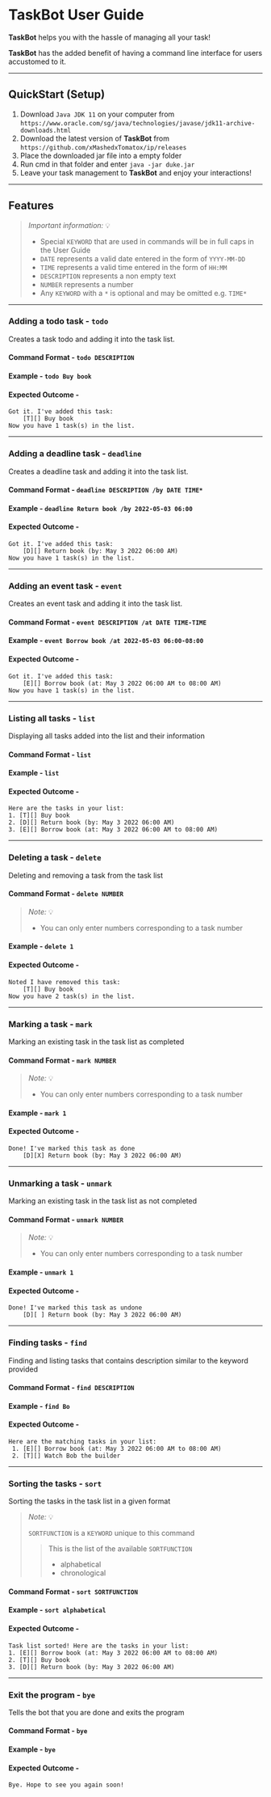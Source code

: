 # TaskBot User Guide
**TaskBot** helps you with the hassle of managing all your task!

**TaskBot** has the added benefit of having a command line interface for users accustomed to it.

---
## QuickStart (Setup)
1. Download `Java JDK 11` on your computer from `https://www.oracle.com/sg/java/technologies/javase/jdk11-archive-downloads.html`
2. Download the latest version of **TaskBot** from `https://github.com/xMashedxTomatox/ip/releases`
3. Place the downloaded jar file into a empty folder
4. Run cmd in that folder and enter `java -jar duke.jar`
5. Leave your task management to **TaskBot** and enjoy your interactions!
---
## Features 
>_Important information:_ 💡
>- Special `KEYWORD` that are used in commands will be in full caps in the User Guide
>- `DATE` represents a valid date entered in the form of `YYYY-MM-DD`
>- `TIME` represents a valid time entered in the form of `HH:MM`
>- `DESCRIPTION` represents a non empty text
>- `NUMBER` represents a number
>- Any `KEYWORD` with a `*` is optional and may be omitted e.g. `TIME*`
---

### Adding a todo task - `todo`
Creates a task todo and adding it into the task list.
#### Command Format - `todo DESCRIPTION`
#### Example - `todo Buy book`
#### Expected Outcome -
```
Got it. I've added this task:
    [T][] Buy book
Now you have 1 task(s) in the list.
```
---
### Adding a deadline task - `deadline`
Creates a deadline task and adding it into the task list.
#### Command Format - `deadline DESCRIPTION /by DATE TIME*`
#### Example - `deadline Return book /by 2022-05-03 06:00`
#### Expected Outcome -
```
Got it. I've added this task:
    [D][] Return book (by: May 3 2022 06:00 AM)
Now you have 1 task(s) in the list.
```
---
### Adding an event task - `event`
Creates an event task and adding it into the task list.
#### Command Format - `event DESCRIPTION /at DATE TIME-TIME`
#### Example - `event Borrow book /at 2022-05-03 06:00-08:00`
#### Expected Outcome -
```
Got it. I've added this task:
    [E][] Borrow book (at: May 3 2022 06:00 AM to 08:00 AM)
Now you have 1 task(s) in the list.
```
---
### Listing all tasks - `list`
Displaying all tasks added into the list and their information
#### Command Format - `list`
#### Example - `list`
#### Expected Outcome -
```
Here are the tasks in your list:
1. [T][] Buy book
2. [D][] Return book (by: May 3 2022 06:00 AM)
3. [E][] Borrow book (at: May 3 2022 06:00 AM to 08:00 AM)
```
---
### Deleting a task - `delete`
Deleting and removing a task from the task list
#### Command Format - `delete NUMBER`
>_Note:_ 💡
>- You can only enter numbers corresponding to a task number
#### Example - `delete 1`
#### Expected Outcome -
```
Noted I have removed this task:
    [T][] Buy book
Now you have 2 task(s) in the list.
```
---
### Marking a task - `mark`
Marking an existing task in the task list as completed
#### Command Format - `mark NUMBER`
>_Note:_ 💡
>- You can only enter numbers corresponding to a task number
#### Example - `mark 1`
#### Expected Outcome -
```
Done! I've marked this task as done
    [D][X] Return book (by: May 3 2022 06:00 AM)
```
---
### Unmarking a task - `unmark`
Marking an existing task in the task list as not completed
#### Command Format - `unmark NUMBER`
>_Note:_ 💡
>- You can only enter numbers corresponding to a task number
#### Example - `unmark 1`
#### Expected Outcome -
```
Done! I've marked this task as undone
    [D][ ] Return book (by: May 3 2022 06:00 AM)
```
---
### Finding tasks - `find`
Finding and listing tasks that contains description similar to the keyword provided
#### Command Format - `find DESCRIPTION`
#### Example - `find Bo`
#### Expected Outcome -
```
Here are the matching tasks in your list:
 1. [E][] Borrow book (at: May 3 2022 06:00 AM to 08:00 AM)
 2. [T][] Watch Bob the builder
```
---
### Sorting the tasks - `sort`
Sorting the tasks in the task list in a given format
>_Note:_ 💡
> 
> `SORTFUNCTION` is a `KEYWORD` unique to this command
>> This is the list of the available `SORTFUNCTION`
>> - alphabetical
>> - chronological
#### Command Format - `sort SORTFUNCTION`
#### Example - `sort alphabetical`
#### Expected Outcome -
```
Task list sorted! Here are the tasks in your list:
1. [E][] Borrow book (at: May 3 2022 06:00 AM to 08:00 AM)
2. [T][] Buy book
3. [D][] Return book (by: May 3 2022 06:00 AM)
```
---
### Exit the program - `bye`
Tells the bot that you are done and exits the program
#### Command Format - `bye`
#### Example - `bye`
#### Expected Outcome -
```
Bye. Hope to see you again soon!
```
